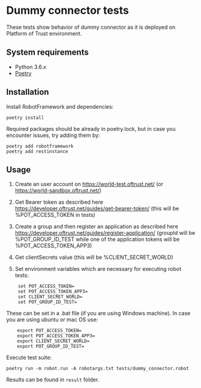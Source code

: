 # Dummy connector tests

These tests show behavior of dummy connector as it is deployed on Platform of Trust environment.

## System requirements

- Python 3.6.x
- [Poetry](https://python-poetry.org/docs/)

## Installation

Install RobotFramework and dependencies:

    poetry install

Required packages should be already in poetry.lock, but in case you encounter issues, try adding them by:

    poetry add robotframework
    poetry add restinstance

## Usage

1. Create an user account on https://world-test.oftrust.net/ (or https://world-sandbox.oftrust.net/)
2. Get Bearer token as described here https://developer.oftrust.net/guides/get-bearer-token/ (this will be %POT_ACCESS_TOKEN in tests)
3. Create a group and then register an application as described here https://developer.oftrust.net/guides/register-application/ (groupId will be %POT_GROUP_ID_TEST while one of the application tokens will be %POT_ACCESS_TOKEN_APP3)
4. Get clientSecrets value (this will be %CLIENT_SECRET_WORLD)
5. Set environment variables which are necessary for executing robot tests:

        set POT_ACCESS_TOKEN=
        set POT_ACCESS_TOKEN_APP3=
        set CLIENT_SECRET_WORLD=
        set POT_GROUP_ID_TEST=

These can be set in a .bat file (if you are using Windows machine).
In case you are using ubuntu or mac OS use: 

        export POT_ACCESS_TOKEN=
        export POT_ACCESS_TOKEN_APP3=
        export CLIENT_SECRET_WORLD=
        export POT_GROUP_ID_TEST=
    
Execute test suite:

    poetry run -m robot.run -A robotargs.txt tests/dummy_connector.robot

Results can be found in `result` folder.
